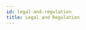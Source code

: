 ```yaml
---
id: legal-and-regulation
title: Legal and Regulation
---
```


<!--
 Copyright IBM Corp. All Rights Reserved.

 SPDX-License-Identifier: CC-BY-4.0
 -->

